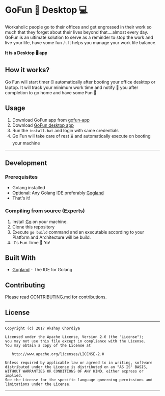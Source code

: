 # GoFun :tada: Desktop :computer:

Workaholic people go to their offices and get engrossed in their work so much that they forget about their lives beyond that….almost every day.
GoFun is an ultimate solution to serve as a reminder to stop the work and live your life, have some fun :notes:. It helps you manage your work life balance.

**It is a Desktop 🖥️ app** 

## How it works?
Go Fun will start timer :alarm_clock: automatically after booting your office desktop or laptop. It will track your minimum work time and notify :mega: you after completion to go home and have some Fun :tada:

## Usage

1. Download GoFun app from [gofun-app](https://github.com/adityakamble49/gofun-app)
2. Download [GoFun desktop app](https://github.com/AkshayChordiya/gofun-desktop/archive/v1.2.zip)
3. Run the `install.bat` and login with same credentials
4. Go Fun will take care of rest :hourglass: and automatically execute on booting your machine

--------------------

## Development

### Prerequisites

- Golang installed
- Optional: Any Golang IDE preferably [Gogland](https://www.jetbrains.com/go/)
- That's it!

### Compiling from source (Experts)

1. Install [Go](https://golang.org/doc/install) on your machine. 
2. Clone this repository
3. Execute `go build` command and an executable according to your Platform and Architecture will be build.
4. It's Fun Time :tada:  Yo!


## Built With

* [Gogland](https://www.jetbrains.com/go/) - The IDE for Golang


## Contributing

Please read [CONTRIBUTING.md](CONTRIBUTING.md) for contributions.

## License
-------

    Copyright (c) 2017 Akshay Chordiya

    Licensed under the Apache License, Version 2.0 (the "License");
    you may not use this file except in compliance with the License.
    You may obtain a copy of the License at

       http://www.apache.org/licenses/LICENSE-2.0

    Unless required by applicable law or agreed to in writing, software
    distributed under the License is distributed on an "AS IS" BASIS,
    WITHOUT WARRANTIES OR CONDITIONS OF ANY KIND, either express or implied.
    See the License for the specific language governing permissions and
    limitations under the License.


---
